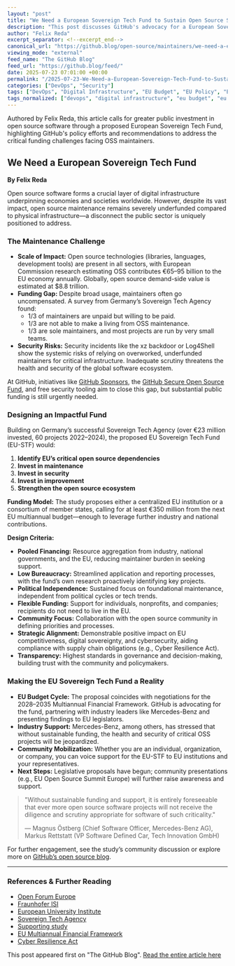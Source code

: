 ```yaml
---
layout: "post"
title: "We Need a European Sovereign Tech Fund to Sustain Open Source Software"
description: "This post discusses GitHub's advocacy for a European Sovereign Tech Fund (EU-STF) to address the funding gap in open source maintenance. It reviews policy recommendations, funding models, and the strategic importance of open source infrastructure in the EU."
author: "Felix Reda"
excerpt_separator: <!--excerpt_end-->
canonical_url: "https://github.blog/open-source/maintainers/we-need-a-european-sovereign-tech-fund/"
viewing_mode: "external"
feed_name: "The GitHub Blog"
feed_url: "https://github.blog/feed/"
date: 2025-07-23 07:01:00 +00:00
permalink: "/2025-07-23-We-Need-a-European-Sovereign-Tech-Fund-to-Sustain-Open-Source-Software.html"
categories: ["DevOps", "Security"]
tags: ["DevOps", "Digital Infrastructure", "EU Budget", "EU Policy", "European Commission", "Funding", "GitHub Sponsors", "Maintainers", "News", "News & Insights", "Open Source", "Open Source Funding", "OSS Maintainers", "Policy", "Public Private Partnership", "Security", "Software Sustainability", "Sovereign Tech Fund", "Supply Chain", "Supply Chain Security"]
tags_normalized: ["devops", "digital infrastructure", "eu budget", "eu policy", "european commission", "funding", "github sponsors", "maintainers", "news", "news insights", "open source", "open source funding", "oss maintainers", "policy", "public private partnership", "security", "software sustainability", "sovereign tech fund", "supply chain", "supply chain security"]
---
```


Authored by Felix Reda, this article calls for greater public investment in open source software through a proposed European Sovereign Tech Fund, highlighting GitHub's policy efforts and recommendations to address the critical funding challenges facing OSS maintainers.<!--excerpt_end-->

## We Need a European Sovereign Tech Fund

**By Felix Reda**

Open source software forms a crucial layer of digital infrastructure underpinning economies and societies worldwide. However, despite its vast impact, open source maintenance remains severely underfunded compared to physical infrastructure—a disconnect the public sector is uniquely positioned to address.

### The Maintenance Challenge

- **Scale of Impact:** Open source technologies (libraries, languages, development tools) are present in all sectors, with European Commission research estimating OSS contributes €65–95 billion to the EU economy annually. Globally, open source demand-side value is estimated at $8.8 trillion.
- **Funding Gap:** Despite broad usage, maintainers often go uncompensated. A survey from Germany’s Sovereign Tech Agency found:
  - 1/3 of maintainers are unpaid but willing to be paid.
  - 1/3 are not able to make a living from OSS maintenance.
  - 1/3 are sole maintainers, and most projects are run by very small teams.
- **Security Risks:** Security incidents like the xz backdoor or Log4Shell show the systemic risks of relying on overworked, underfunded maintainers for critical infrastructure. Inadequate scrutiny threatens the health and security of the global software ecosystem.

At GitHub, initiatives like [GitHub Sponsors](https://github.com/sponsors), the [GitHub Secure Open Source Fund](https://resources.github.com/github-secure-open-source-fund/), and free security tooling aim to close this gap, but substantial public funding is still urgently needed.

### Designing an Impactful Fund

Building on Germany’s successful Sovereign Tech Agency (over €23 million invested, 60 projects 2022–2024), the proposed EU Sovereign Tech Fund (EU-STF) would:

1. **Identify EU’s critical open source dependencies**
2. **Invest in maintenance**
3. **Invest in security**
4. **Invest in improvement**
5. **Strengthen the open source ecosystem**

**Funding Model:** The study proposes either a centralized EU institution or a consortium of member states, calling for at least €350 million from the next EU multiannual budget—enough to leverage further industry and national contributions.

**Design Criteria:**

- **Pooled Financing:** Resource aggregation from industry, national governments, and the EU, reducing maintainer burden in seeking support.
- **Low Bureaucracy:** Streamlined application and reporting processes, with the fund’s own research proactively identifying key projects.
- **Political Independence:** Sustained focus on foundational maintenance, independent from political cycles or tech trends.
- **Flexible Funding:** Support for individuals, nonprofits, and companies; recipients do not need to live in the EU.
- **Community Focus:** Collaboration with the open source community in defining priorities and processes.
- **Strategic Alignment:** Demonstrable positive impact on EU competitiveness, digital sovereignty, and cybersecurity, aiding compliance with supply chain obligations (e.g., Cyber Resilience Act).
- **Transparency:** Highest standards in governance and decision-making, building trust with the community and policymakers.

### Making the EU Sovereign Tech Fund a Reality

- **EU Budget Cycle:** The proposal coincides with negotiations for the 2028–2035 Multiannual Financial Framework. GitHub is advocating for the fund, partnering with industry leaders like Mercedes-Benz and presenting findings to EU legislators.
- **Industry Support:** Mercedes-Benz, among others, has stressed that without sustainable funding, the health and security of critical OSS projects will be jeopardized.
- **Community Mobilization:** Whether you are an individual, organization, or company, you can voice support for the EU-STF to EU institutions and your representatives.
- **Next Steps:** Legislative proposals have begun; community presentations (e.g., EU Open Source Summit Europe) will further raise awareness and support.

> "Without sustainable funding and support, it is entirely foreseeable that ever more open source software projects will not receive the diligence and scrutiny appropriate for software of such criticality."
>
> — Magnus Östberg (Chief Software Officer, Mercedes-Benz AG), Markus Rettstatt (VP Software Defined Car, Tech Innovation GmbH)

For further engagement, see the study’s community discussion or explore more on [GitHub’s open source blog](https://github.blog/open-source/).

---

### References & Further Reading

- [Open Forum Europe](https://openforumeurope.org/)
- [Fraunhofer ISI](https://www.isi.fraunhofer.de/en.html)
- [European University Institute](https://www.eui.eu/en/home)
- [Sovereign Tech Agency](https://www.sovereign.tech/)
- [Supporting study](http://eu-stf.openforumeurope.org/)
- [EU Multiannual Financial Framework](https://commission.europa.eu/strategy-and-policy/eu-budget/long-term-eu-budget/eu-budget-2028-2034_en)
- [Cyber Resilience Act](https://github.blog/open-source/maintainers/what-the-eus-new-software-legislation-means-for-developers/)

This post appeared first on "The GitHub Blog". [Read the entire article here](https://github.blog/open-source/maintainers/we-need-a-european-sovereign-tech-fund/)
